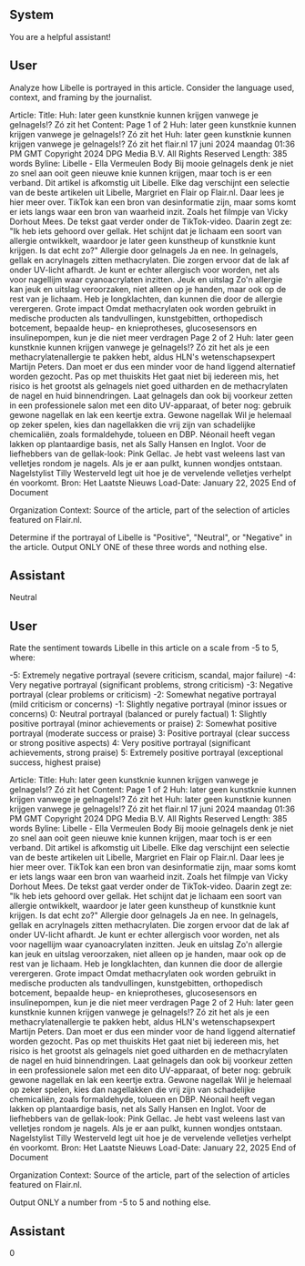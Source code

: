 ## System

You are a helpful assistant!

## User


Analyze how Libelle is portrayed in this article. Consider the language used, context, and framing by the journalist.

Article:
Title: Huh: later geen kunstknie kunnen krijgen vanwege je gelnagels!? Zó zit het
Content: Page 1 of 2
Huh: later geen kunstknie kunnen krijgen vanwege je gelnagels!? Zó zit het
Huh: later geen kunstknie kunnen krijgen vanwege je gelnagels!? Zó zit het
flair.nl
17 juni 2024 maandag 01:36 PM GMT
Copyright 2024 DPG Media B.V. All Rights Reserved
Length: 385 words
Byline: Libelle - Ella Vermeulen
Body
Bij mooie gelnagels denk je niet zo snel aan ooit geen nieuwe knie kunnen krijgen, maar toch is er een verband.
Dit artikel is afkomstig uit Libelle. Elke dag verschijnt een selectie van de beste artikelen uit Libelle, Margriet en Flair 
op Flair.nl. Daar lees je hier meer over.
TikTok kan een bron van desinformatie zijn, maar soms komt er iets langs waar een bron van waarheid inzit. Zoals 
het filmpje van Vicky Dorhout Mees.
De tekst gaat verder onder de TikTok-video.
Daarin zegt ze: "Ik heb iets gehoord over gellak. Het schijnt dat je lichaam een soort van allergie ontwikkelt, 
waardoor je later geen kunstheup of kunstknie kunt krijgen. Is dat echt zo?"
Allergie door gelnagels
Ja en nee. In  gelnagels, gellak en acrylnagels zitten methacrylaten. Die zorgen ervoor dat de lak af onder UV-licht 
afhardt. Je kunt er echter allergisch voor worden, net als voor nagellijm waar cyanoacrylaten inzitten.
Jeuk en uitslag
Zo'n allergie kan jeuk en uitslag veroorzaken, niet alleen op je handen, maar ook op de rest van je lichaam. Heb je 
longklachten, dan kunnen die door de allergie verergeren.
Grote impact
Omdat methacrylaten ook worden gebruikt in medische producten als tandvullingen, kunstgebitten, orthopedisch 
botcement, bepaalde heup- en knieprotheses, glucosesensors en  insulinepompen, kun je die niet meer verdragen 
Page 2 of 2
Huh: later geen kunstknie kunnen krijgen vanwege je gelnagels!? Zó zit het
als je een methacrylatenallergie te pakken hebt, aldus HLN's wetenschapsexpert Martijn Peters. Dan moet er dus 
een minder voor de hand liggend alternatief worden gezocht.
Pas op met thuiskits
Het gaat niet bij iedereen mis, het risico is het grootst als gelnagels niet goed uitharden en de methacrylaten de 
nagel en huid binnendringen. Laat gelnagels dan ook bij voorkeur zetten in een professionele salon met een dito 
UV-apparaat, of beter nog: gebruik gewone nagellak en lak een keertje extra.
Gewone nagellak
Wil je helemaal op zeker spelen, kies dan nagellakken die vrij zijn van schadelijke chemicaliën, zoals 
formaldehyde, tolueen en DBP. Néonail heeft vegan lakken op plantaardige basis, net als Sally Hansen en Inglot. 
Voor de liefhebbers van de gellak-look: Pink Gellac.
Je hebt vast weleens last van velletjes rondom je nagels. Als je er aan pulkt, kunnen wondjes ontstaan. 
Nagelstylist Tilly Westerveld legt uit hoe je de vervelende velletjes verhelpt én voorkomt.
Bron: Het Laatste Nieuws
Load-Date: January 22, 2025
End of Document

Organization Context: Source of the article, part of the selection of articles featured on Flair.nl.

Determine if the portrayal of Libelle is "Positive", "Neutral", or "Negative" in the article.
Output ONLY ONE of these three words and nothing else.


## Assistant

Neutral

## User


Rate the sentiment towards Libelle in this article on a scale from -5 to 5, where:

-5: Extremely negative portrayal (severe criticism, scandal, major failure)
-4: Very negative portrayal (significant problems, strong criticism)
-3: Negative portrayal (clear problems or criticism)
-2: Somewhat negative portrayal (mild criticism or concerns)
-1: Slightly negative portrayal (minor issues or concerns)
0: Neutral portrayal (balanced or purely factual)
1: Slightly positive portrayal (minor achievements or praise)
2: Somewhat positive portrayal (moderate success or praise)
3: Positive portrayal (clear success or strong positive aspects)
4: Very positive portrayal (significant achievements, strong praise)
5: Extremely positive portrayal (exceptional success, highest praise)

Article:
Title: Huh: later geen kunstknie kunnen krijgen vanwege je gelnagels!? Zó zit het
Content: Page 1 of 2
Huh: later geen kunstknie kunnen krijgen vanwege je gelnagels!? Zó zit het
Huh: later geen kunstknie kunnen krijgen vanwege je gelnagels!? Zó zit het
flair.nl
17 juni 2024 maandag 01:36 PM GMT
Copyright 2024 DPG Media B.V. All Rights Reserved
Length: 385 words
Byline: Libelle - Ella Vermeulen
Body
Bij mooie gelnagels denk je niet zo snel aan ooit geen nieuwe knie kunnen krijgen, maar toch is er een verband.
Dit artikel is afkomstig uit Libelle. Elke dag verschijnt een selectie van de beste artikelen uit Libelle, Margriet en Flair 
op Flair.nl. Daar lees je hier meer over.
TikTok kan een bron van desinformatie zijn, maar soms komt er iets langs waar een bron van waarheid inzit. Zoals 
het filmpje van Vicky Dorhout Mees.
De tekst gaat verder onder de TikTok-video.
Daarin zegt ze: "Ik heb iets gehoord over gellak. Het schijnt dat je lichaam een soort van allergie ontwikkelt, 
waardoor je later geen kunstheup of kunstknie kunt krijgen. Is dat echt zo?"
Allergie door gelnagels
Ja en nee. In  gelnagels, gellak en acrylnagels zitten methacrylaten. Die zorgen ervoor dat de lak af onder UV-licht 
afhardt. Je kunt er echter allergisch voor worden, net als voor nagellijm waar cyanoacrylaten inzitten.
Jeuk en uitslag
Zo'n allergie kan jeuk en uitslag veroorzaken, niet alleen op je handen, maar ook op de rest van je lichaam. Heb je 
longklachten, dan kunnen die door de allergie verergeren.
Grote impact
Omdat methacrylaten ook worden gebruikt in medische producten als tandvullingen, kunstgebitten, orthopedisch 
botcement, bepaalde heup- en knieprotheses, glucosesensors en  insulinepompen, kun je die niet meer verdragen 
Page 2 of 2
Huh: later geen kunstknie kunnen krijgen vanwege je gelnagels!? Zó zit het
als je een methacrylatenallergie te pakken hebt, aldus HLN's wetenschapsexpert Martijn Peters. Dan moet er dus 
een minder voor de hand liggend alternatief worden gezocht.
Pas op met thuiskits
Het gaat niet bij iedereen mis, het risico is het grootst als gelnagels niet goed uitharden en de methacrylaten de 
nagel en huid binnendringen. Laat gelnagels dan ook bij voorkeur zetten in een professionele salon met een dito 
UV-apparaat, of beter nog: gebruik gewone nagellak en lak een keertje extra.
Gewone nagellak
Wil je helemaal op zeker spelen, kies dan nagellakken die vrij zijn van schadelijke chemicaliën, zoals 
formaldehyde, tolueen en DBP. Néonail heeft vegan lakken op plantaardige basis, net als Sally Hansen en Inglot. 
Voor de liefhebbers van de gellak-look: Pink Gellac.
Je hebt vast weleens last van velletjes rondom je nagels. Als je er aan pulkt, kunnen wondjes ontstaan. 
Nagelstylist Tilly Westerveld legt uit hoe je de vervelende velletjes verhelpt én voorkomt.
Bron: Het Laatste Nieuws
Load-Date: January 22, 2025
End of Document

Organization Context: Source of the article, part of the selection of articles featured on Flair.nl.

Output ONLY a number from -5 to 5 and nothing else.


## Assistant

0

